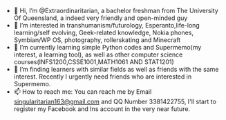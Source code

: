 - 👋 Hi, I’m @Extraordinaritarian, a bachelor freshman from The University Of Queensland, a indeed very friendly and open-minded guy
- 👀 I’m interested in transhumanism/futurology, Esperanto,life-long learning/self evolving, Geek-related knowledge, Nokia phones, Symbian/WP OS, photography, rollerskating and Minecraft
- 🌱 I’m currently learning simple Python codes and Supermemo(my interest, a learning tool), as well as other computer science courses(INFS1200,CSSE1001,MATH1061 AND STAT1201)
- 💞️ I’m finding learners with similar fields as well as friends with the same interest. Recently I urgently need friends who are interested in Supermemo.
- 📫 How to reach me: You can reach me by Email singularitarian163@gmail.com and QQ Number 3381422755, I'll start to register my Facebook and Ins account in the very near future.

<!---
Extraordinaritarian/Extraordinaritarian is a ✨ special ✨ repository because its `README.md` (this file) appears on your GitHub profile.
You can click the Preview link to take a look at your changes.
--->
